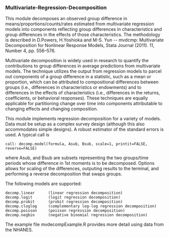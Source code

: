 ### Multivariate-Regression-Decomposition
This module decomposes an observed group difference in means/proportions/counts/rates estimated from multivariate regression models into components reflecting group differences in characteristics and group differences in the effects of those characteristics. The methodology is described in D.Powers, H.Yoshioka and M-S. Yun -- mvdcmp: Multivariate Decomposition for Nonlinear Response Models, Stata Journal (2011). 11, Number 4, pp. 556–576.

Multivariate decomposition is widely used in research to quantify the contributions to group differences in average predictions from multivariate models. The technique utilizes the output from regression models to parcel out components of a group difference in a statistic, such as a mean or proportion, which can be attributed to compositional differences between groups (i.e., differences in characteristics or endowments) and to differences in the effects of characteristics (i.e., differences in the returns, coefficients, or behavioral responses). These techniques are equally applicable for partitioning change over time into components attributable to changing effects and changing composition.

This module implements regression decomposition for a variety of models. Data must be setup as a complex survey design (although this also accommodates simple designs). A robust estimator of the standard errors is used. A typical call is

    call: decomp.model(formula, Asub, Bsub, scale=1, printit=FALSE, reverse=FALSE)
    
where Asub, and Bsub are subsets representing the two groups/time periods whose difference in 1st moments is to be decomposed. Options allows for scaling of the differences, outputing results to the terminal, and performing a reverse decomposition that swaps groups.

The following models are supported:

    decomp.linear      (linear regression decomposition)
    decomp.logit       (logit regression decomposition)
    decomp.probit      (probit regression decomposition)
    decomp.cloglog     (complementary log-log regression decomposition)
    decomp.poisson     (poisson regression decomposition)
    decomp.negbin      (negative binomial regression decomposition)

The example file mvdecompExample.R provides more detail using data from the NHANES.
